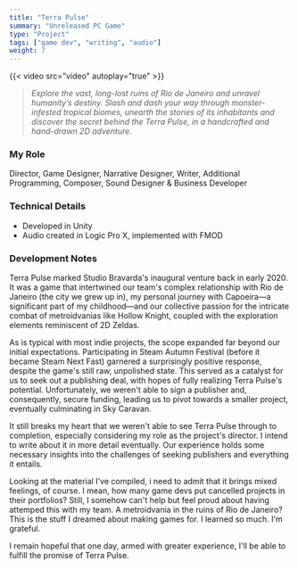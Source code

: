 ```yaml
---
title: "Terra Pulse"
summary: "Unreleased PC Game"
type: "Project"
tags: ["game dev", "writing", "audio"]
weight: 7
---
```

{{< video src="video" autoplay="true" >}}

> *Explore the vast, long-lost ruins of Rio de Janeiro and unravel humanity’s destiny. Slash and dash your way through monster-infested tropical biomes, unearth the stories of its inhabitants and discover the secret behind the Terra Pulse, in a handcrafted and hand-drawn 2D adventure.*

### My Role

Director, Game Designer, Narrative Designer, Writer, Additional Programming, Composer, Sound Designer & Business Developer

### Technical Details

- Developed in Unity
- Audio created in Logic Pro X, implemented with FMOD

### Development Notes

Terra Pulse marked Studio Bravarda's inaugural venture back in early 2020. It was a game that intertwined our team's complex relationship with Rio de Janeiro (the city we grew up in), my personal journey with Capoeira—a significant part of my childhood—and our collective passion for the intricate combat of metroidvanias like Hollow Knight, coupled with the exploration elements reminiscent of 2D Zeldas.

As is typical with most indie projects, the scope expanded far beyond our initial expectations. Participating in Steam Autumn Festival (before it became Steam Next Fast) garnered a surprisingly positive response, despite the game's still raw, unpolished state. This served as a catalyst for us to seek out a publishing deal, with hopes of fully realizing Terra Pulse's potential. Unfortunately, we weren't able to sign a publisher and, consequently, secure funding, leading us to pivot towards a smaller project, eventually culminating in Sky Caravan.

It still breaks my heart that we weren't able to see Terra Pulse through to completion, especially considering my role as the project's director. I intend to write about it in more detail eventually. Our experience holds some necessary insights into the challenges of seeking publishers and everything it entails.

Looking at the material I've compiled, i need to admit that it brings mixed feelings, of course. I mean, how many game devs put cancelled projects in their portfolios? Still, I somehow can't help but feel proud about having attemped this with my team. A metroidvania in the ruins of Rio de Janeiro? This is the stuff I dreamed about making games for. I learned so much. I'm grateful.

I remain hopeful that one day, armed with greater experience, I'll be able to fulfill the promise of Terra Pulse.